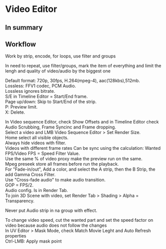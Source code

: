 # Video Editor

## In summary

## Workflow

Work by strip, encode, for loops, use filter and groups

In need to repeat, use filter/groups, mark the item of everything and limit the lengh and quality of video/audio by the biggest one

Default format: 720p, 30fps, H.264(mpeg-4), aac(128kbs),512mb.\
Lossless: FFV1 codec, PCM Audio.\
Lossless ignores bitrate.\
S/E in Timeline Editor = Start/End frame.\
Page up/down: Skip to Start/End of the strip.\
P: Preview limit.\
X: Delete.
  
In Video sequence Editor, check Show Offsets and in Timeline Editor check Audio Scrubbing, Frame Syncinc and Frame dropping.\
Select a video and LMB Video Sequence Editor > Set Render Size.\
Home select all visible objects.\
Always hide videos with filter.\
Videos with different frame rates Can be sync using the calculation: Wanted FPS/Video FPS = Speed Filter Value.\
Use the same % of video proxy make the preview run on the same.\
Mpeg preseek store all frames before run the playback.\
For "Fade-in/out", Add a color, and select the A strip, then the B Strip, the add Gamma Cross Filter.\
Use "Cross-fade audio" to make audio transition.\
GOP = FPS/2.\
Audio config. Is in Render Tab.\
To join 3D Scene with video, set Render Tab > Shading > Alpha = Transparency.

Never put Audio strip in na group with effect.

To change video speed, cut the wanted part and set the speed factor on video because audio does not follow the changes\
In UV Editor > Mask Mode, check Match Movie Leght and Auto Refresh properties\
Ctrl-LMB: Apply mask point
